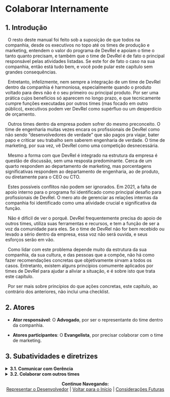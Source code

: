 # Colaborar Internamente

## 1. Introdução

&nbsp;&nbsp;O resto deste manual foi feito sob a suposição de que todos na companhia, desde os executivos no topo até os times de produção e marketing, entendem o valor do programa de DevRel e apoiam o time o tanto quanto precisam, e também que o time de DevRel é de fato o principal responsável pelas atividades listadas. Se este for de fato o caso na sua companhia, então está tudo bem, e você pode pular este capítulo sem grandes consequências.

&nbsp;&nbsp;Entretanto, infelizmente, nem sempre a integração de um time de DevRel dentro da companhia é harmoniosa, especialmente quando o produto voltado para devs não é o seu primeiro ou principal produto. Por ser uma prática cujos benefícios só aparecem no longo prazo, e que tecnicamente cumpre funções executadas por outros times (mas focado em outro público), executivos podem ver DevRel como supérfluo ou um desperdício de orçamento.

&nbsp;&nbsp;Outros times dentro da empresa podem sofrer do mesmo preconceito. O time de engenharia muitas vezes encara os profissionais de DevRel como não sendo “desenvolvedores de verdade” que são pagos pra viajar, bater papo e criticar seu trabalho sem saberem engenharia de verdade. O time de marketing, por sua vez, vê DevRel como uma competição desnecessária.

&nbsp;&nbsp;Mesmo a forma com que DevRel é integrado na estrutura da empresa é questão de discussão, sem uma resposta predominante. Cerca de um quarto respondem ao departamento de marketing, mas porcentagens significativas respondem ao departamento de engenharia, ao de produto, ou diretamente para o CEO ou CTO.

&nbsp;&nbsp;Estes possíveis conflitos não podem ser ignorados. Em 2021, a falta de apoio interno para o programa foi identificado como principal desafio para profissionais de DevRel. O mero ato de gerenciar as relações internas da companhia foi identificado como uma atividade crucial e significativa da função.

&nbsp;&nbsp;Não é difícil de ver o porquê. DevRel frequentemente precisa do apoio de outros times, utiliza suas ferramentas e recursos, e tem a função de ser a voz da comunidade para eles. Se o time de DevRel não for bem recebido ou levado a sério dentro da empresa, essa voz não será ouvida, e seus esforços serão em vão.

&nbsp;&nbsp;Como lidar com este problema depende muito da estrutura da sua companhia, da sua cultura, e das pessoas que a compõe, não há como fazer recomendações concretas que objetivamente sirvam a todos os casos. Entretanto, existem alguns princípios comumente aplicados por times de DevRel para ajudar a aliviar a situação, e é sobre isto que trata este capítulo.

&nbsp;&nbsp;Por ser mais sobre princípios do que ações concretas, este capítulo, ao contrário dos anteriores, não inclui uma checklist. 

## 2. Atores

* **Ator responsável**: O **Advogado**, por ser o representante do time dentro da companhia.

* **Atores participantes**: O **Evangelista**, por precisar colaborar com o time de marketing.


## 3. Subatividades e diretrizes

<details>
<summary><strong>3.1. Comunicar com Gerência</strong></summary>
<br>
  <br>
&nbsp;&nbsp;Em relação aos seus superiores, sejam eles executivos, investidores, chefes de departamento, o CEO, ou quem for, seu principal dever será convencê-los do valor e importância do seu trabalho. Isto deverá ser não só feito na primeira reunião, mas reafirmado a períodos regulares. A forma de fazer isso é definindo quais são os stakeholders do projeto, e alinhar seus objetivos com os da companhia em geral.
<br>
  <br>
&nbsp;&nbsp;Definir os stakeholders significa identificar quem são as pessoas, dentro da companhia que são afetadas ou precisam investir no programa de DevRel, e portanto devem ser informados dos riscos e dos potenciais benefícios. Estes stakeholders variam de acordo com a estrutura da sua empresa, mas geralmente envolvem os chefes de departamentos com quem irá colaborar, seus superiores imediatos, ou até o CEO, se for uma empresa pequena.
<br>
  <br>
&nbsp;&nbsp;Procure identificar quem se beneficia com os ganhos de DevRel, ou quem perde com seu fracasso, quem precisa estar envolvido diretamente em alguma atividade, ou quem irá beneficiar seu trabalho. Defina quem é responsável por algum aspecto do programa, quem precisa ser informado e quem precisa ser consultado. Estes são seus stakeholders.
<br>
  <br>
&nbsp;&nbsp;Em seguida, descubra os objetivos gerais da empresa para o próximo período e alinhe os objetivos de DevRel com estes. Defina quais atividades de DevRel podem contribuir para o objetivo geral e foque em métricas que indiquem esta contribuição.
<br>
  <br>
&nbsp;&nbsp;Quando este trabalho for feito, você precisa reunir seus stakeholders e desenvolver, com eles, um entendimento comum da sua função. Muitos executivos, especialmente aqueles que não são técnicos, podem ter dificuldade para compreender exatamente qual a importância de algumas das suas atividades. Procure descobrir exatamente quais são as expectativas e dúvidas que seus stakeholders têm sobre sua função, e as esclareça.
<br>
  <br>
&nbsp;&nbsp;Deixe bem claro para todos o quanto as atividades de DevRel, mesmo que não tenham um retorno monetário imediato, são lucrativas no longo prazo. Explique que uma DX bem pensada e a diminuição do Time-to-Value (ver <a href="https://pedrowagner.github.io/DevRel/Atividades/Feedback">“Representar o Desenvolvedor”</a>) contribui para uma maior taxa de conversão. Explique como sua comunidade ajuda a reputação da companhia e faz com que seus membros contribuam para suas iniciativas de forma orgânica. Explique que a sua participação em eventos, uma atividade que exige alto orçamento, é a forma mais efetiva de divulgação para este público técnico.
<br>
  <br>
&nbsp;&nbsp;Se você for convincente, e apresentar seus argumentos de forma clara e baseada em dados objetivos, você conseguirá o apoio que precisa da gerência. Você precisará, entretanto, manter suas promessas e entregar os resultados que eles esperam.
<br>
  <br>
&nbsp;&nbsp;Nas futuras reuniões com seus chefes e stakeholders você vai ter que apresentar as métricas que você e seu time coletaram, mas não todas. As métricas discutidas em cada um dos capítulos anteriores são métricas de atividade, e nem todas interessam aos seus superiores. Apresente as métricas estratégicas de nível alto, que indicam o progresso em relação ao objetivo do programa, que, por sua vez, devem estar alinhados com os objetivos da companhia. Entretanto, também tenha suas métricas de atividades preparadas para relatar, caso precise justificar suas métricas de alto nível.
<br>
  <br>
&nbsp;&nbsp;Apresente suas métricas na forma de um relatório que indique claramente como elas ajudam a progredir os objetivos da companhia. Entenda como outros departamentos fazem seus relatórios e procure fazer da mesma forma. 
<br>
  <br>
&nbsp;&nbsp;Procure relatar também “quick wins” semanalmente. Estas são resultados de atividades relativamente simples, mas que têm impacto concreto em algum objetivo; por exemplo, conseguiu listar seu produto em algum catálogo externo, ou entrou em contato com algum potencial parceiro importante. Isto ajuda a mostrar que você está fazendo progresso regularmente, mesmo que os resultados monetários ainda não se materializaram.
<br>
  <br>  
</details>

<details>
<summary><strong>3.2. Colaborar com outros times</strong></summary>
  <br>
  <br>
&nbsp;&nbsp;Em relação a outros departamentos, sejam quais forem, é importante manter uma relação amigável e produtiva entre eles e sua equipe. A melhor forma de fazer isso é identificar os objetivos que têm em comum, e dividir seu sucesso com eles. Isto irá criar uma atmosfera de colaboração e não competição.
<br>
  <br>
&nbsp;&nbsp;Outra estratégia importante é cultivar as relações pessoais entre as equipes. Seja proativo em termos de entrar em contato com pessoas de outro departamento, e crie oportunidades para comunicação informal. Se os membros de cada equipe se conhecerem pessoalmente, será mais provável que se confiem.
<br>
  <br>
&nbsp;&nbsp;Procure formas de usar seu trabalho para beneficiar as pessoas da sua empresa. Ao comparecer a eventos ou participar de discussões em comunidades, você está em posição de descobrir muitas ferramentas que podem facilitar o trabalho de outros departamentos. Nestes mesmos lugares, você pode conhecer pessoas com quem alguém na empresa pode ter uma parceria proveitosa. Identifique ganhos como esses e repasse-os para quem melhor pode usá-los.
  <br>
  <br>
  <details>
<summary><strong>&nbsp;&nbsp;3.2.1. Colaborar com Engenharia e Produto</strong></summary>
<br>
  <br>
&nbsp;&nbsp;&nbsp;&nbsp;O time de engenharia é um parceiro inestimável para DevRel. Você será a pessoa que representa o trabalho deles para o público alvo, e também a primeira pessoa a usá-lo. Você irá repetidamente exigir que certas mudanças sejam feitas no produto, seja em resposta ao feedback da sua comunidade, seja pela sua própria intuição sobre o que os devs gostariam de ter.
<br>
  <br>
&nbsp;&nbsp;&nbsp;&nbsp;É muito importante que o time de engenharia entenda que você está lá para ajuda-los a fazer um produto de sucesso, e não apenas para fazer exigências e criticar seu trabalho.
<br>
  <br>
&nbsp;&nbsp;&nbsp;&nbsp;Como dito no capítulo anterior, o melhor jeito de criar empatia com o engenheiro e demonstrar seu respeito é participar ativamente do seu trabalho, ocasionalmente pondo a mão na massa e construindo algumas das coisas que você exige. Isso te dá uma perspectiva de o quanto as exigências podem ser complicadas, e também mostram aos engenheiros que você também é um desenvolvedor, e sabe do que está falando.
<br>
  <br>
&nbsp;&nbsp;&nbsp;&nbsp;Além disso, esteja em comunicação constante com eles para entender tudo sobre o produto, como ele funciona e por que certas decisões foram tomadas. Peça-lhes que te ensinem como usar suas ferramentas analíticas para medir as suas atividades e poder alinhar as suas com as deles.
<br>
  <br>
&nbsp;&nbsp;&nbsp;&nbsp;Ao buscar feedback da comunidade, procure entender exatamente o que o time de engenharia está procurando. É possível que certos aspectos do produto são uma prioridade maior, e estão procurando saber a opinião da comunidade especificamente sobre eles. Se você estiver priorizado uma sugestão da comunidade e nota que não está sendo trabalhada, procure entender o porquê. Ás vezes existe um obstáculo imediato para a realização daquela tarefa que precisa ser resolvido antes. Entretanto, não tenha medo de ser insistente sobre as sugestões que considera realmente importante.
<br>
  <br>
&nbsp;&nbsp;&nbsp;&nbsp;Facilite o processo de transmitir sugestões para engenharia usando o mesmo sistema que eles já usam para organizar seu trabalho. Por exemplo, se usam Jira, coloque suas sugestões como issues em um projeto.
<br>
  <br>
&nbsp;&nbsp;&nbsp;&nbsp;Inclua o time de engenharia em algumas das suas iniciativas. Convide-os para participar de uma conferência, ou para o fórum da sua comunidade para entrarem em contato com outros desenvolvedores e descobrirem novas ideias diretamente.
<br>
  <br>
&nbsp;&nbsp;&nbsp;&nbsp;A última atitude a tomar é lembrar que seu objetivo a representar os interesses de devs dentro da sua companhia, e os seus engenheiros também são devs. Entenda suas necessidades e acrescente sua voz às deles quando discutir com seus superiores. Esteja disposto a escutar seus problemas e ajudar da forma que puder.
<br>
  <br>
&nbsp;&nbsp;&nbsp;&nbsp;Represente seus engenheiros também quando lidando com a comunidade. Não é incomum que desenvolvedores sejam fortemente criticados por consumidores, especialmente por devs arrogantes que declaram poder fazer melhor. Seja firme ao lidar com estas pessoas e defenda seus parceiros. Deixe claro para sua comunidade, que seus engenheiros sempre fazem o melhor que podem.
<br>
  <br>    
&nbsp;&nbsp;&nbsp;&nbsp;Estas atitudes em conjunto mostrarão ao time de engenharia que você é um aliado e uma parte valiosa da empresa.
 <br>
  <br>
</details>
    <details>
<summary><strong>&nbsp;&nbsp;3.2.2 Colaborar com Marketing e Vendas</strong></summary>
<br>
  <br>
&nbsp;&nbsp;&nbsp;&nbsp;Mesmo que seu time de DevRel não responda ao departamento de marketing, como a maioria, a colaboração com eles é igualmente importante. O objetivo principal desta relação é promover a ideia de que os dois departamentos não são competidores, e sim, colaboradores, que têm o mesmo objetivo (vender um produto), para públicos diferentes.
<br>
  <br>
&nbsp;&nbsp;&nbsp;&nbsp;O <a href="https://pedrowagner.github.io/DevRel/Atividades/Divulgar">capítulo sobre Developer Marketing</a> foi escrito sob a suposição de ser responsabilidade puramente do time de DevRel. Entretanto, é muito frequente que na verdade seja responsabilidade conjunta de ambos os times, ou responsabilidade puramente de marketing, com o Evangelista de DevRel servindo puramente como consultor.
<br>
  <br>
&nbsp;&nbsp;&nbsp;&nbsp;É importante estabelecer, desde o início, quais atividades serão responsabilidade de qual time. Entretanto, representantes de ambos devem estar presentes em todas as reuniões tratando de decisões relacionadas à Developer Marketing. Crie um time virtual composto do Evangelista do time de DevRel e líder de marketing para discutir suas campanhas; talvez incluindo também um terceiro executivo externo a ambos os times para servir de quebrador de empates.
<br>
  <br>
&nbsp;&nbsp;&nbsp;&nbsp;Aprenda quais são os canais e ferramentas usadas pelo time de marketing para definir suas campanhas, divulgar, e coletar métricas. Peça para que o ensinem a usar estas ferramentas e use-as também, mesmo que não sejam aquelas recomendadas por este manual. Isto irá ajudar a alinhar os objetivos e as formas de pensar dos dois departamentos.
<br>
  <br>
&nbsp;&nbsp;&nbsp;&nbsp;Os dois times devem estar envolvidos na definição de qualquer campanha publicitária que tem devs como alvo. DevRel deve avaliar as propostas do time de marketing para definir se estão de acordo com os princípios discutidos no <a href="https://pedrowagner.github.io/DevRel/Atividades/Divulgar">capítulo “Divulgar”</a>.
<br>
  <br>
&nbsp;&nbsp;&nbsp;&nbsp;O time de marketing também deve ser consultado para feedback na criação de conteúdo, e na definição da voz do perfil corporativo da empresa em redes sociais. Também deve ser consultado sempre que alguém do time de DevRel planejar fazer uma declaração pública sobre algum aspecto interno da companhia, como planos ainda não anunciados, cultura empresarial, e mudança de pessoal, como admissões e demissões. O time de marketing está mais bem posicionado do que você para saber as possíveis ramificações legais ou financeiras de uma declaração pública mal pensada.
  <br>
  <br>    
&nbsp;&nbsp;&nbsp;&nbsp;Por fim, reúna-se mensalmente com o time de marketing para definir uma estratégia colaborativa com relação a eventos. Este departamento já tem a experiência e recursos necessários para lidar com as logísticas de comparecer em tais eventos. Definam qual atividade será responsabilidade de qual time, e garanta que o pessoal de marketing providencie material para usar na conferência, como panfletos, brindes, etc.
<br>
  <br>      
</details>
</details>


<p align="center">
  <b>Continue Navegando:</b><br>
  <a href="https://pedrowagner.github.io/DevRel/Atividades/Feedback">Representar o Desenvolvedor</a> |
  <a href="https://pedrowagner.github.io/DevRel/Inicial">Voltar para o Início</a> |
  <a href="https://pedrowagner.github.io/DevRel/Futuro">Considerações Futuras</a>
</p>
